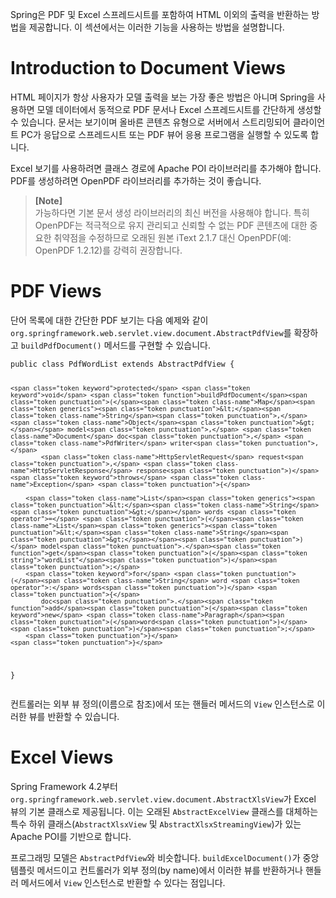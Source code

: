 <p>Spring은 PDF 및 Excel 스프레드시트를 포함하여 HTML 이외의 출력을 반환하는 방법을 제공합니다. 이 섹션에서는 이러한 기능을 사용하는 방법을 설명합니다.</p>
<h1 id="introduction-to-document-views">Introduction to Document Views</h1>
<p>HTML 페이지가 항상 사용자가 모델 출력을 보는 가장 좋은 방법은 아니며 Spring을 사용하면 모델 데이터에서 동적으로 PDF 문서나 Excel 스프레드시트를 간단하게 생성할 수 있습니다. 문서는 보기이며 올바른 콘텐츠 유형으로 서버에서 스트리밍되어 클라이언트 PC가 응답으로 스프레드시트 또는 PDF 뷰어 응용 프로그램을 실행할 수 있도록 합니다.</p>
<p>Excel 보기를 사용하려면 클래스 경로에 Apache POI 라이브러리를 추가해야 합니다. PDF를 생성하려면 OpenPDF 라이브러리를 추가하는 것이 좋습니다.</p>
<blockquote>
<p><strong>[Note]</strong><br>
가능하다면 기본 문서 생성 라이브러리의 최신 버전을 사용해야 합니다. 특히 OpenPDF는 적극적으로 유지 관리되고 신뢰할 수 없는 PDF 콘텐츠에 대한 중요한 취약점을 수정하므로 오래된 원본 iText 2.1.7 대신 OpenPDF(예: OpenPDF 1.2.12)를 강력히 권장합니다.</p>
</blockquote>
<h1 id="pdf-views">PDF Views</h1>
<p>단어 목록에 대한 간단한 PDF 보기는 다음 예제와 같이 <code>org.springframework.web.servlet.view.document.AbstractPdfView</code>를 확장하고 <code>buildPdfDocument()</code> 메서드를 구현할 수 있습니다.</p>
<pre><code class="language-java"><span class="token keyword">public</span> <span class="token keyword">class</span> <span class="token class-name">PdfWordList</span> <span class="token keyword">extends</span> <span class="token class-name">AbstractPdfView</span> <span class="token punctuation">{</span>

	<span class="token keyword">protected</span> <span class="token keyword">void</span> <span class="token function">buildPdfDocument</span><span class="token punctuation">(</span><span class="token class-name">Map</span><span class="token generics"><span class="token punctuation">&lt;</span><span class="token class-name">String</span><span class="token punctuation">,</span> <span class="token class-name">Object</span><span class="token punctuation">&gt;</span></span> model<span class="token punctuation">,</span> <span class="token class-name">Document</span> doc<span class="token punctuation">,</span> <span class="token class-name">PdfWriter</span> writer<span class="token punctuation">,</span>
			<span class="token class-name">HttpServletRequest</span> request<span class="token punctuation">,</span> <span class="token class-name">HttpServletResponse</span> response<span class="token punctuation">)</span> <span class="token keyword">throws</span> <span class="token class-name">Exception</span> <span class="token punctuation">{</span>

		<span class="token class-name">List</span><span class="token generics"><span class="token punctuation">&lt;</span><span class="token class-name">String</span><span class="token punctuation">&gt;</span></span> words <span class="token operator">=</span> <span class="token punctuation">(</span><span class="token class-name">List</span><span class="token generics"><span class="token punctuation">&lt;</span><span class="token class-name">String</span><span class="token punctuation">&gt;</span></span><span class="token punctuation">)</span> model<span class="token punctuation">.</span><span class="token function">get</span><span class="token punctuation">(</span><span class="token string">"wordList"</span><span class="token punctuation">)</span><span class="token punctuation">;</span>
		<span class="token keyword">for</span> <span class="token punctuation">(</span><span class="token class-name">String</span> word <span class="token operator">:</span> words<span class="token punctuation">)</span> <span class="token punctuation">{</span>
			doc<span class="token punctuation">.</span><span class="token function">add</span><span class="token punctuation">(</span><span class="token keyword">new</span> <span class="token class-name">Paragraph</span><span class="token punctuation">(</span>word<span class="token punctuation">)</span><span class="token punctuation">)</span><span class="token punctuation">;</span>
		<span class="token punctuation">}</span>
	<span class="token punctuation">}</span>
<span class="token punctuation">}</span></code></pre>
<p>컨트롤러는 외부 뷰 정의(이름으로 참조)에서 또는 핸들러 메서드의 <code>View</code> 인스턴스로 이러한 뷰를 반환할 수 있습니다.</p>
<h1 id="excel-views">Excel Views</h1>
<p>Spring Framework 4.2부터 <code>org.springframework.web.servlet.view.document.AbstractXlsView</code>가 Excel 뷰의 기본 클래스로 제공됩니다. 이는 오래된 <code>AbstractExcelView</code> 클래스를 대체하는 특수 하위 클래스(<code>AbstractXlsxView</code> 및 <code>AbstractXlsxStreamingView</code>)가 있는 Apache POI를 기반으로 합니다.</p>
<p>프로그래밍 모델은 <code>AbstractPdfView</code>와 비슷합니다. <code>buildExcelDocument()</code>가 중앙 템플릿 메서드이고 컨트롤러가 외부 정의(by name)에서 이러한 뷰를 반환하거나 핸들러 메서드에서 <code>View</code> 인스턴스로 반환할 수 있다는 점입니다.</p>